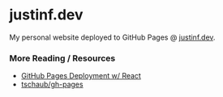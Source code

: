# justinf.dev
My personal website deployed to GitHub Pages @ [justinf.dev](https://justinf.dev).

### More Reading / Resources
- [GitHub Pages Deployment w/ React](https://github.com/gitname/react-gh-pages)
- [tschaub/gh-pages](https://github.com/tschaub/gh-pages)
